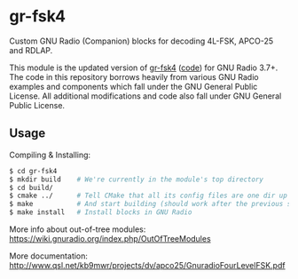 # gr-fsk4
Custom GNU Radio \(Companion\) blocks for decoding 4L-FSK, APCO-25 and RDLAP.

This module is the updated version of [gr-fsk4](http://www.qsl.net/kb9mwr/projects/dv/apco25/GnuradioFourLevelFSK.pdf)
\([code](http://www.qsl.net/kb9mwr/projects/dv/apco25/gr-fsk4-22Apr08.tar.gz)\) for GNU Radio 3.7+. The code in this repository borrows heavily from various GNU Radio examples and components which fall under the GNU General Public License. All additional modifications and code also fall under GNU General Public License.

## Usage
Compiling & Installing:

```sh
$ cd gr-fsk4
$ mkdir build    # We're currently in the module's top directory
$ cd build/
$ cmake ../      # Tell CMake that all its config files are one dir up
$ make           # And start building (should work after the previous section)
$ make install   # Install blocks in GNU Radio
```

More info about out-of-tree modules: https://wiki.gnuradio.org/index.php/OutOfTreeModules

More documentation: http://www.qsl.net/kb9mwr/projects/dv/apco25/GnuradioFourLevelFSK.pdf
